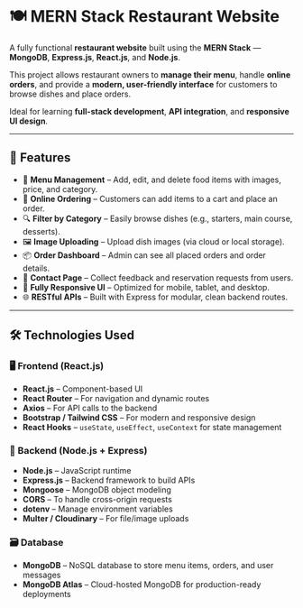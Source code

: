 # 🍽️ MERN Stack Restaurant Website

A fully functional **restaurant website** built using the **MERN Stack** —  
**MongoDB**, **Express.js**, **React.js**, and **Node.js**.

This project allows restaurant owners to **manage their menu**, handle **online orders**, and provide a **modern, user-friendly interface** for customers to browse dishes and place orders.

Ideal for learning **full-stack development**, **API integration**, and **responsive UI design**.

---

## 🚀 Features

- 🧾 **Menu Management** – Add, edit, and delete food items with images, price, and category.
- 🛒 **Online Ordering** – Customers can add items to a cart and place an order.
- 🔍 **Filter by Category** – Easily browse dishes (e.g., starters, main course, desserts).
- 🖼️ **Image Uploading** – Upload dish images (via cloud or local storage).
- 📦 **Order Dashboard** – Admin can see all placed orders and order details.
- 📝 **Contact Page** – Collect feedback and reservation requests from users.
- 📱 **Fully Responsive UI** – Optimized for mobile, tablet, and desktop.
- 🌐 **RESTful APIs** – Built with Express for modular, clean backend routes.

---

## 🛠️ Technologies Used

### 🖥️ Frontend (React.js)

- **React.js** – Component-based UI
- **React Router** – For navigation and dynamic routes
- **Axios** – For API calls to the backend
- **Bootstrap / Tailwind CSS** – For modern and responsive design
- **React Hooks** – `useState`, `useEffect`, `useContext` for state management

### 🔗 Backend (Node.js + Express)

- **Node.js** – JavaScript runtime
- **Express.js** – Backend framework to build APIs
- **Mongoose** – MongoDB object modeling
- **CORS** – To handle cross-origin requests
- **dotenv** – Manage environment variables
- **Multer / Cloudinary** – For file/image uploads

### 🗃️ Database

- **MongoDB** – NoSQL database to store menu items, orders, and user messages
- **MongoDB Atlas** – Cloud-hosted MongoDB for production-ready deployments


